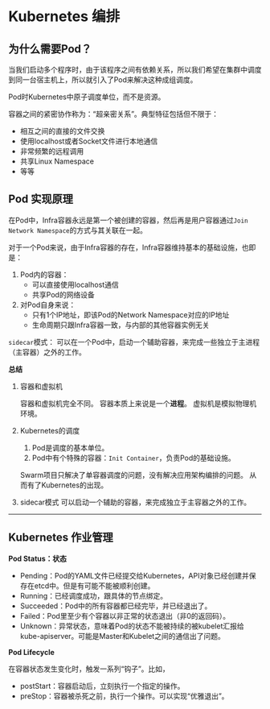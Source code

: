 # Kubernetes 编排

## 为什么需要Pod？

当我们启动多个程序时，由于该程序之间有依赖关系，所以我们希望在集群中调度到同一台宿主机上，所以就引入了Pod来解决这种成组调度。

Pod时Kubernetes中原子调度单位，而不是资源。

容器之间的紧密协作称为：“超亲密关系”。典型特征包括但不限于：

- 相互之间的直接的文件交换
- 使用localhost或者Socket文件进行本地通信
- 非常频繁的远程调用
- 共享Linux Namespace
- 等等


## Pod 实现原理

在Pod中，Infra容器永远是第一个被创建的容器，然后再是用户容器通过`Join Network Namespace`的方式与其关联在一起。


对于一个Pod来说，由于Infra容器的存在，Infra容器维持基本的基础设施，也即是：

1. Pod内的容器：
   - 可以直接使用localhost通信
   - 共享Pod的网络设备
2. 对Pod自身来说：
   - 只有1个IP地址，即该Pod的Network Namespace对应的IP地址
   - 生命周期只跟Infra容器一致，与内部的其他容器实例无关


`sidecar`模式：
可以在一个Pod中，启动一个辅助容器，来完成一些独立于主进程（主容器）之外的工作。


**总结**

1. 容器和虚拟机

    容器和虚拟机完全不同。
    容器本质上来说是一个**进程**。
    虚拟机是模拟物理机环境。


2. Kubernetes的调度
   1. Pod是调度的基本单位。
   2. Pod中有个特殊的容器：`Init Container`，负责Pod的基础设施。

    Swarm项目只解决了单容器调度的问题，没有解决应用架构编排的问题。
    从而有了Kubernetes的出现。


3. sidecar模式
   可以启动一个辅助的容器，来完成独立于主容器之外的工作。


-----

## Kubernetes 作业管理


**Pod Status：状态**

- Pending：Pod的YAML文件已经提交给Kubernetes，API对象已经创建并保存在etcd中。但是有可能不能被顺利创建。
- Running：已经调度成功，跟具体的节点绑定。
- Succeeded：Pod中的所有容器都已经完毕，并已经退出了。
- Failed：Pod里至少有个容器以非正常的状态退出（非0的返回码）。
- Unknown：异常状态，意味着Pod的状态不能被持续的被kubelet汇报给kube-apiserver。可能是Master和Kubelet之间的通信出了问题。


**Pod Lifecycle**

在容器状态发生变化时，触发一系列“钩子”。比如，

- postStart：容器启动后，立刻执行一个指定的操作。
- preStop：容器被杀死之前，执行一个操作。可以实现“优雅退出”。